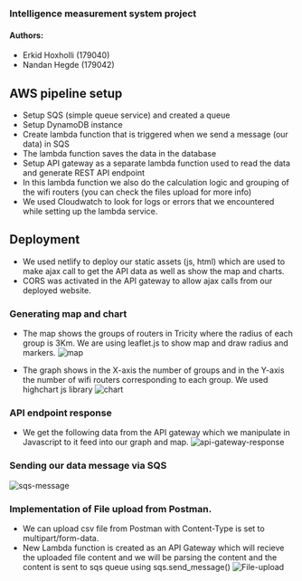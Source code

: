 ### Intelligence measurement system project

#### Authors:
* Erkid Hoxholli (179040)
* Nandan Hegde (179042)

## AWS pipeline setup
* Setup SQS (simple queue service) and created a queue
* Setup DynamoDB instance
* Create lambda function that is triggered when we send a message (our data) in SQS
* The lambda function saves the data in the database
* Setup API gateway as a separate lambda function used to read the data and generate REST API endpoint
* In this lambda function we also do the calculation logic and grouping of the wifi routers (you can check the files upload for more info)
* We used Cloudwatch to look for logs or errors that we encountered while setting up the lambda service.

## Deployment
* We used netlify to deploy our static assets (js, html) which are used to make ajax call to get the API data as well as show the map and charts.
* CORS was activated in the API gateway to allow ajax calls from our deployed website.

### Generating map and chart
* The map shows the groups of routers in Tricity where the radius of each group is 3Km. We are using leaflet.js to show map and draw radius and markers.
![map](https://github.com/jwszol-classes/ims-2019-nanduhalasige/blob/master/map.PNG?raw=true)

* The graph shows in the X-axis the number of groups and in the Y-axis the number of wifi routers corresponding to each group. We used highchart js library
![chart](https://github.com/jwszol-classes/ims-2019-nanduhalasige/blob/master/chart.PNG?raw=true)

### API endpoint response
* We get the following data from the API gateway which we manipulate in Javascript to it feed into our graph and map.
![api-gateway-response](https://github.com/jwszol-classes/ims-2019-nanduhalasige/blob/master/api-call-response.PNG?raw=true)

### Sending our data message via SQS
![sqs-message](https://github.com/jwszol-classes/ims-2019-nanduhalasige/blob/master/sqsMessage.PNG?raw=true)


### Implementation of File upload from Postman.
* We can upload csv file from Postman with Content-Type is set to multipart/form-data. 
* New Lambda function is created as an API Gateway which will recieve the uploaded file content and we will be parsing the content and the content is sent to sqs queue using sqs.send_message() 
![File-upload](https://github.com/jwszol-classes/ims-2019-nanduhalasige/blob/master/fileupload.PNG?raw=true)
